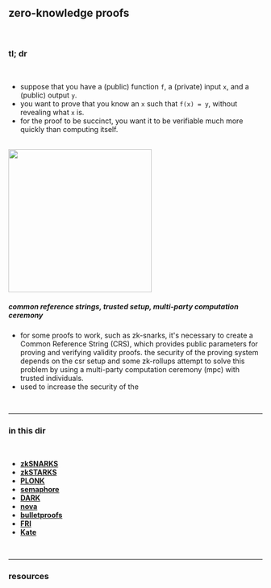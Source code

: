 ## zero-knowledge proofs

<br>

### tl; dr

<br>

* suppose that you have a (public) function `f`, a (private) input `x`, and a (public) output `y`. 
* you want to prove that you know an `x` such that  `f(x) = y`, without revealing what `x` is. 
* for the proof to be succinct, you want it to be verifiable much more quickly than computing itself.

<br>

<img width="284" src="https://user-images.githubusercontent.com/1130416/234407214-ed3974fd-85cc-471b-a08b-e2edf0efd1a2.png">

<br>

##### common reference strings, trusted setup, multi-party computation ceremony

* for some proofs to work, such as zk-snarks, it's necessary to create a Common Reference String (CRS), which provides public parameters for proving and verifying validity proofs. the security of the proving system depends on the csr setup and some zk-rollups attempt to solve this problem by using a multi-party computation ceremony (mpc) with trusted individuals.
* used to increase the security of the 

<br>

----

### in this dir

<br>

* **[zkSNARKS](zkSNARKS.md)**
* **[zkSTARKS](zkSTARKS.md)**
* **[PLONK](plonk.md)**
* **[semaphore](semaphore.md)**
* **[DARK](dark.md)**
* **[nova](nova.md)**
* **[bulletproofs](bulletproofs.md)**
* **[FRI](fri.md)**
* **[Kate](kate.md)**


<br>

---

### resources

